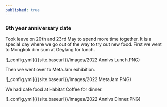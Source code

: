 ```yaml
---
published: true
---
```

### 9th year anniversary date

Took leave on 20th and 23rd May to spend more time together. It is a special day where we go out of the way to try out new food. First we went to Mongkok dim sum at Geylang for lunch.

![_config.yml]({{site.baseurl}}/images/2022 Annivs Lunch.PNG)

Then we went over to MetaJam exhibition.

![_config.yml]({{site.baseurl}}/images/2022 MetaJam.PNG)

We had cafe food at Habitat Coffee for dinner.

![_config.yml]({{site.baseurl}}/images/2022 Annivs Dinner.PNG)
